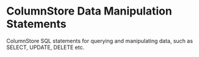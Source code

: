 
# ColumnStore Data Manipulation Statements

ColumnStore SQL statements for querying and manipulating data, such as SELECT, UPDATE, DELETE etc.

